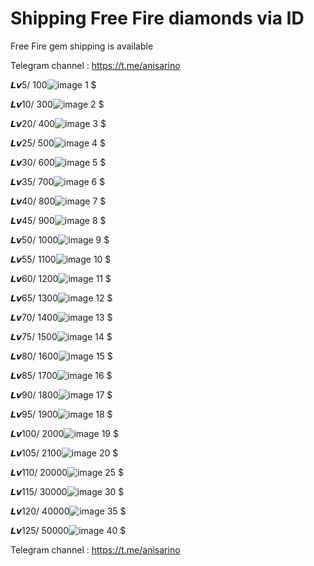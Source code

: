 # Shipping Free Fire diamonds via ID
Free Fire gem shipping is available

Telegram channel : https://t.me/anisarino

𝙇𝙫5/ 100![image](https://github.com/anis-git-VIP/Free-Fire-gem-shipping-is-available/assets/164948826/f7325535-bde5-45b2-8089-48839d329b9e) 1 $


𝙇𝙫10/ 300![image](https://github.com/anis-git-VIP/Free-Fire-gem-shipping-is-available/assets/164948826/8c69b388-6ec5-42d0-b742-133f642ba708) 2 $


𝙇𝙫20/ 400![image](https://github.com/anis-git-VIP/Free-Fire-gem-shipping-is-available/assets/164948826/02d4cace-3eef-4296-8777-5396c05354f1) 3 $


𝙇𝙫25/ 500![image](https://github.com/anis-git-VIP/Free-Fire-gem-shipping-is-available/assets/164948826/b72a29bb-470a-4e42-8590-e46a53c01412) 4 $


𝙇𝙫30/ 600![image](https://github.com/anis-git-VIP/Free-Fire-gem-shipping-is-available/assets/164948826/873f9429-b71f-4c87-b531-397aeadf3a42) 5 $


𝙇𝙫35/ 700![image](https://github.com/anis-git-VIP/Free-Fire-gem-shipping-is-available/assets/164948826/369e60a1-da15-4164-9e2a-dbd0323d5fee) 6 $


𝙇𝙫40/ 800![image](https://github.com/anis-git-VIP/Free-Fire-gem-shipping-is-available/assets/164948826/8c69b388-6ec5-42d0-b742-133f642ba708) 7 $

𝙇𝙫45/ 900![image](https://github.com/anis-git-VIP/Free-Fire-gem-shipping-is-available/assets/164948826/8c69b388-6ec5-42d0-b742-133f642ba708) 8 $


𝙇𝙫50/ 1000![image](https://github.com/anis-git-VIP/Free-Fire-gem-shipping-is-available/assets/164948826/8c69b388-6ec5-42d0-b742-133f642ba708) 9 $


𝙇𝙫55/ 1100![image](https://github.com/anis-git-VIP/Free-Fire-gem-shipping-is-available/assets/164948826/8c69b388-6ec5-42d0-b742-133f642ba708) 10 $


𝙇𝙫60/ 1200![image](https://github.com/anis-git-VIP/Free-Fire-gem-shipping-is-available/assets/164948826/8c69b388-6ec5-42d0-b742-133f642ba708) 11 $

𝙇𝙫65/ 1300![image](https://github.com/anis-git-VIP/Free-Fire-gem-shipping-is-available/assets/164948826/8c69b388-6ec5-42d0-b742-133f642ba708) 12 $ 

𝙇𝙫70/ 1400![image](https://github.com/anis-git-VIP/Free-Fire-gem-shipping-is-available/assets/164948826/8c69b388-6ec5-42d0-b742-133f642ba708) 13 $ 

𝙇𝙫75/ 1500![image](https://github.com/anis-git-VIP/Free-Fire-gem-shipping-is-available/assets/164948826/8c69b388-6ec5-42d0-b742-133f642ba708) 14 $ 

𝙇𝙫80/ 1600![image](https://github.com/anis-git-VIP/Free-Fire-gem-shipping-is-available/assets/164948826/8c69b388-6ec5-42d0-b742-133f642ba708) 15 $ 

𝙇𝙫85/ 1700![image](https://github.com/anis-git-VIP/Free-Fire-gem-shipping-is-available/assets/164948826/8c69b388-6ec5-42d0-b742-133f642ba708) 16 $ 

𝙇𝙫90/ 1800![image](https://github.com/anis-git-VIP/Free-Fire-gem-shipping-is-available/assets/164948826/8c69b388-6ec5-42d0-b742-133f642ba708) 17 $ 

𝙇𝙫95/ 1900![image](https://github.com/anis-git-VIP/Free-Fire-gem-shipping-is-available/assets/164948826/8c69b388-6ec5-42d0-b742-133f642ba708) 18 $ 

𝙇𝙫100/ 2000![image](https://github.com/anis-git-VIP/Free-Fire-gem-shipping-is-available/assets/164948826/8c69b388-6ec5-42d0-b742-133f642ba708) 19 $ 

𝙇𝙫105/ 2100![image](https://github.com/anis-git-VIP/Free-Fire-gem-shipping-is-available/assets/164948826/8c69b388-6ec5-42d0-b742-133f642ba708) 20 $

𝙇𝙫110/ 20000![image](https://github.com/anis-git-VIP/Free-Fire-gem-shipping-is-available/assets/164948826/8c69b388-6ec5-42d0-b742-133f642ba708) 25 $

𝙇𝙫115/ 30000![image](https://github.com/anis-git-VIP/Free-Fire-gem-shipping-is-available/assets/164948826/8c69b388-6ec5-42d0-b742-133f642ba708) 30 $

𝙇𝙫120/ 40000![image](https://github.com/anis-git-VIP/Free-Fire-gem-shipping-is-available/assets/164948826/8c69b388-6ec5-42d0-b742-133f642ba708) 35 $

𝙇𝙫125/ 50000![image](https://github.com/anis-git-VIP/Free-Fire-gem-shipping-is-available/assets/164948826/8c69b388-6ec5-42d0-b742-133f642ba708) 40 $

Telegram channel : https://t.me/anisarino
